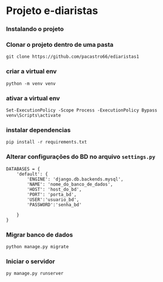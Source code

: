 # Projeto e-diaristas

### Instalando o projeto

### Clonar o projeto dentro de uma pasta
`git clone https://github.com/pacastro66/ediaristas1`

### criar a virtual env
`python -m venv venv`

### ativar a virtual env
`Set-ExecutionPolicy -Scope Process -ExecutionPolicy Bypass`
`venv\Scripts\activate`

### instalar dependencias
`pip install -r requirements.txt`

### Alterar configurações do BD no arquivo `settings.py`
```
DATABASES = {
    'default': {
        'ENGINE': 'django.db.backends.mysql',
        'NAME': 'nome_do_banco_de_dados',
        'HOST': 'host_do_bd',
        'PORT': 'porta_bd',
        'USER':'usuario_bd',
        'PASSWORD':'senha_bd'

    }
}
``` 

### Migrar banco de dados
`python manage.py migrate`
### Iniciar o servidor
`py manage.py runserver`